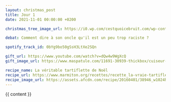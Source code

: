 ```yaml
---
layout: christmas_post
title: Jour 1
date: 2021-11-01 00:00:00 +0200

christmas_tree_image_url: https://i0.wp.com/cestquoicebruit.com/wp-content/uploads/2018/12/sapin-noel-deco-addict.png

debat: Comment dire à son oncle qu'il est un peu trop raciste ?

spotify_track_id: 0bYg9bo50gSsH3LtXe2SQn

gift_url: https://www.youtube.com/watch?v=dQw4w9WgXcQ
gift_image_url: https://www.maspatule.com/11691-30939-thickbox/cuiseur-a-riz-1l-bestron.jpg

recipe_name: La véritable tartiflette de Noël
recipe_url: https://www.marmiton.org/recettes/recette_la-vraie-tartiflette_17634.aspx
recipe_image_url: https://assets.afcdn.com/recipe/20160401/38946_w1024h768c1cx2690cy1793.jpg
---
```


{{ content }}

